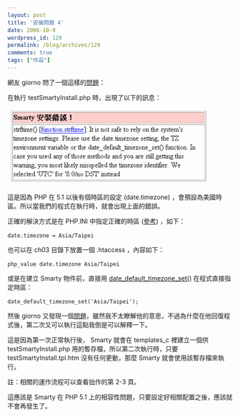 ```yaml
---
layout: post
title: '安裝問題 4'
date: 2006-10-9
wordpress_id: 129
permalink: /blog/archives/129
comments: true
tags: ["作品"]
---
```


網友 giorno 問了一個這樣的[問題](http://blog.roodo.com/jaceju/archives/2237311.html#comment-3222051)：

在執行 testSmartyInstall.php 時，出現了以下的訊息：

![](/resources/smarty_book/install_001.gif)

這是因為 PHP 在 5.1 以後有個時區的設定 (date.timezone) ，會預設為美國時區。所以當我們的程式在執行時，就會出現上面的錯誤。

正確的解決方式是在 PHP.INI 中指定正確的時區  ([參考](http://www.php.net/manual/en/timezones.php)) ，如下：

```
date.timezone = Asia/Taipei

```

也可以在 ch03 目錄下放置一個 .htaccess ，內容如下：

```
php_value date.timezone Asia/Taipei

```

或是在建立 Smarty 物件前，直接用 [date_default_timezone_set()](http://www.php.net/manual/en/function.date-default-timezone-set.php) 在程式直接指定時區： 

```
date_default_timezone_set('Asia/Taipei');

```

然後 giorno 又發現一個[問題](http://blog.roodo.com/jaceju/archives/2237311.html#comment-3266913)，雖然我不太瞭解他的意思，不過為什麼在他回復程式後，第二次又可以執行這點我倒是可以解釋一下。

這是因為第一次正常執行後， Smarty 就會在 templates_c 裡建立一個供 testSmartyInstall.php 用的暫存檔，所以第二次執行時，只要 testSmartyInstall.tpl.htm 沒有任何更動，那麼 Smarty 就會使用該暫存檔來執行。

註：相關的運作流程可以查看拙作的第 2-3 頁。 

這應該是 Smarty 在 PHP 5.1 上的相容性問題，只要設定好相關配置之後，應該就不會再發生了。
